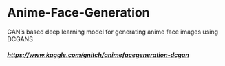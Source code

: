 # Anime-Face-Generation
GAN’s based deep learning  model for generating anime face images using DCGANS
##### https://www.kaggle.com/gnitch/animefacegeneration-dcgan
